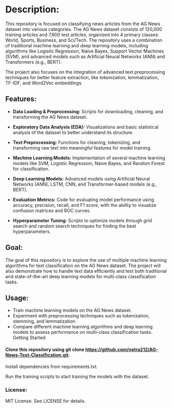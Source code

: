 # Description:
This repository is focused on classifying news articles from the AG News dataset into various categories. The AG News dataset consists of 120,000 training articles and 7,600 test articles, organized into 4 primary classes: World, Sports, Business, and Sci/Tech. The repository uses a combination of traditional machine learning and deep learning models, including algorithms like Logistic Regression, Naive Bayes, Support Vector Machines (SVM), and advanced models such as Artificial Neural Networks (ANN) and Transformers (e.g., BERT).

The project also focuses on the integration of advanced text preprocessing techniques for better feature extraction, like tokenization, lemmatization, TF-IDF, and Word2Vec embeddings.

## Features:

* **Data Loading & Preprocessing:** Scripts for downloading, cleaning, and transforming the AG News dataset.

* **Exploratory Data Analysis (EDA):** Visualizations and basic statistical analysis of the dataset to better understand its structure.

* **Text Preprocessing:** Functions for cleaning, tokenizing, and transforming raw text into meaningful features for model training.

* **Machine Learning Models:** Implementation of several machine learning models like SVM, Logistic Regression, Naive Bayes, and Random Forest for classification.

* **Deep Learning Models:** Advanced models using Artificial Neural Networks (ANN), LSTM, CNN, and Transformer-based models (e.g., BERT).

* **Evaluation Metrics:** Code for evaluating model performance using accuracy, precision, recall, and F1 score, with the ability to visualize confusion matrices and ROC curves.

* **Hyperparameter Tuning:** Scripts to optimize models through grid search and random search techniques for finding the best hyperparameters.

## Goal:
The goal of this repository is to explore the use of multiple machine learning algorithms for text classification on the AG News dataset. The project will also demonstrate how to handle text data efficiently and test both traditional and state-of-the-art deep learning models for multi-class classification tasks.

## Usage:

 * Train machine learning models on the AG News dataset.
 * Experiment with preprocessing techniques such as tokenization, stemming, and lemmatization.
 * Compare different machine learning algorithms and deep learning models to assess performance on multi-class classification tasks.
Getting Started:

#### Clone this repository using git clone https://github.com/netra212/AG-News-Text-Classification.git.

Install dependencies from requirements.txt.

Run the training scripts to start training the models with the dataset.

### License:

MIT License. See LICENSE for details.
